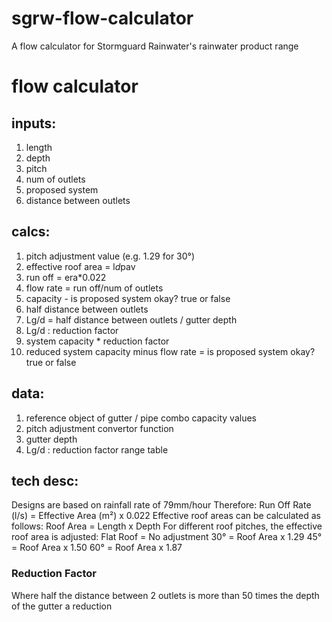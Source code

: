 # sgrw-flow-calculator
A flow calculator for Stormguard Rainwater's rainwater product range

# flow calculator
## inputs:
1. length
2. depth
3. pitch 
4. num of outlets
5. proposed system
6. distance between outlets
## calcs:
1. pitch adjustment value (e.g. 1.29 for 30°)
2. effective roof area = l*d*pav
3. run off = era*0.022
4. flow rate = run off/num of outlets
5. capacity - is proposed system okay? true or false
6. half distance between outlets
7. Lg/d = half distance between outlets / gutter depth
8. Lg/d : reduction factor
9. system capacity * reduction factor
10. reduced system capacity minus flow rate = is proposed system okay? true or false
## data:
1. reference object of gutter / pipe combo capacity values
2. pitch adjustment convertor function
3. gutter depth
4. Lg/d : reduction factor range table
## tech desc:
Designs are based on rainfall rate of 79mm/hour
Therefore: Run Off Rate (l/s) = Effective Area (m²) x 0.022
Effective roof areas can be calculated as follows:
Roof Area = Length x Depth
For different roof pitches, the effective roof area is adjusted:
Flat Roof = No adjustment
30° = Roof Area x 1.29
45° = Roof Area x 1.50
60° = Roof Area x 1.87
### Reduction Factor
Where half the distance between 2 outlets is more than 50 times the depth of the gutter a reduction